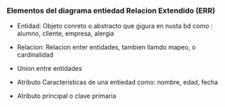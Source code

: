 ### Elementos del diagrama entiedad Relacion Extendido (ERR)

- Entidad: Objeto conreto o abstracto que gigura en nusta bd como : alumno, cliente, empresa, alergia

- Relacion: Relacion enter entidades, tambien llamdo mapeo, o cardinalidad

- Union entre entidades

- Atributo Caracteristicas de una entiedad como: nombre, edad, fecha

- Atributo principal o clave primaria





